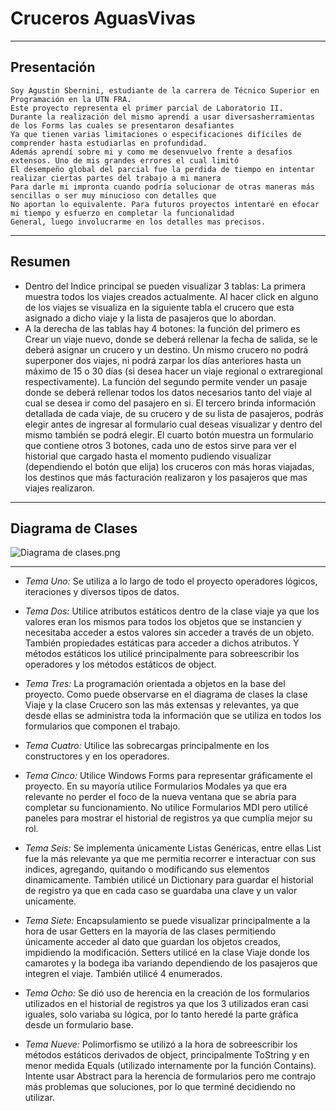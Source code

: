 <h1 class="code-line" data-line-start=0 data-line-end=1 ><a id="Cruceros_AguasVivas_0"></a>Cruceros AguasVivas</h1>
<hr>
<h2 class="code-line" data-line-start=2 data-line-end=3 ><a id="Presentacin_2"></a>Presentación</h2>
<pre><code>Soy Agustin Sbernini, estudiante de la carrera de Técnico Superior en Programación en la UTN FRA. 
Este proyecto representa el primer parcial de Laboratorio II. 
Durante la realización del mismo aprendí a usar diversasherramientas de los Forms las cuales se presentaron desafiantes 
Ya que tienen varias limitaciones o especificaciones difíciles de comprender hasta estudiarlas en profundidad. 
Además aprendí sobre mi y como me desenvuelvo frente a desafios extensos. Uno de mis grandes errores el cual limitó 
El desempeño global del parcial fue la perdida de tiempo en intentar realizar ciertas partes del trabajo a mi manera 
Para darle mi impronta cuando podría solucionar de otras maneras más sencillas o ser muy minucioso con detalles que 
No aportan lo equivalente. Para futuros proyectos intentaré en efocar mi tiempo y esfuerzo en completar la funcionalidad 
General, luego involucrarme en los detalles mas precisos.
</code></pre>
<hr>
<h2 class="code-line" data-line-start=7 data-line-end=8 ><a id="Resumen_7"></a>Resumen</h2>
<ul>
<li class="has-line-data" data-line-start="8" data-line-end="9">Dentro del Indice principal se pueden visualizar 3 tablas: La primera muestra todos los viajes creados actualmente. Al hacer click en alguno de los viajes se visualiza en la siguiente tabla el crucero que esta asignado a dicho viaje y la lista de pasajeros que lo abordan.</li>
<li class="has-line-data" data-line-start="9" data-line-end="11">A la derecha de las tablas hay 4 botones: la función del primero es Crear un viaje nuevo, donde se deberá rellenar la fecha de salida, se le deberá asignar un crucero y un destino. Un mismo crucero no podrá superponer dos viajes, ni podrá zarpar los días anteriores hasta un máximo de 15 o 30 días (si desea hacer un viaje regional o extraregional respectivamente). La función del segundo permite vender un pasaje donde se deberá rellenar todos los datos necesarios tanto del viaje al cual se desea ir como del pasajero en si. El tercero brinda información detallada de cada viaje, de su crucero y de su lista de pasajeros, podrás elegir antes de ingresar al formulario cual deseas visualizar y dentro del mismo también se podrá elegir. El cuarto botón muestra un formulario que contiene otros 3 botones, cada uno de estos sirve para ver el historial que cargado hasta el momento pudiendo visualizar (dependiendo el botón que elija) los cruceros con más horas viajadas, los destinos que más facturación realizaron y los pasajeros que mas viajes realizaron.</li>
</ul>
<hr>
<h2 class="code-line" data-line-start=12 data-line-end=13 ><a id="Diagrama_de_Clases_12"></a>Diagrama de Clases</h2>
<p class="has-line-data" data-line-start="13" data-line-end="14"><img src="https://www.dropbox.com/s/pgldusefgm5lhxr/Diagrama%20de%20clases.png?dl=0&amp;raw=1" alt="Diagrama de clases.png"></p>
<hr>
<ul>
<li class="has-line-data" data-line-start="16" data-line-end="18">
<p class="has-line-data" data-line-start="16" data-line-end="17"><em>Tema Uno:</em> Se utiliza a lo largo de todo el proyecto operadores lógicos, iteraciones y diversos tipos de datos.</p>
</li>
<li class="has-line-data" data-line-start="18" data-line-end="20">
<p class="has-line-data" data-line-start="18" data-line-end="19"><em>Tema Dos:</em> Utilice atributos estáticos dentro de la clase viaje ya que los valores eran los mismos para todos los objetos que se instancien y necesitaba acceder a estos valores sin acceder a través de un objeto. También propiedades estáticas para acceder a dichos atributos. Y métodos estáticos los utilicé principalmente para sobreescribir los operadores y los métodos estáticos de object.</p>
</li>
<li class="has-line-data" data-line-start="20" data-line-end="22">
<p class="has-line-data" data-line-start="20" data-line-end="21"><em>Tema Tres:</em> La programación orientada a objetos en la base del proyecto. Como puede observarse en el diagrama de clases la clase Viaje y la clase Crucero son las más extensas y relevantes, ya que desde ellas se administra toda la información que se utiliza en todos los formularios que componen el trabajo.</p>
</li>
<li class="has-line-data" data-line-start="22" data-line-end="24">
<p class="has-line-data" data-line-start="22" data-line-end="23"><em>Tema Cuatro:</em> Utilice las sobrecargas principalmente en los constructores y en los operadores.</p>
</li>
<li class="has-line-data" data-line-start="24" data-line-end="26">
<p class="has-line-data" data-line-start="24" data-line-end="25"><em>Tema Cinco:</em> Utilice Windows Forms para representar gráficamente el proyecto. En su mayoría utilice Formularios Modales ya que era relevante no perder el foco de la nueva ventana que se abría para completar su funcionamiento. No utilice Formularios MDI pero utilicé paneles para mostrar el historial de registros ya que cumplía mejor su rol.</p>
</li>
<li class="has-line-data" data-line-start="26" data-line-end="28">
<p class="has-line-data" data-line-start="26" data-line-end="27"><em>Tema Seis:</em> Se implementa únicamente Listas Genéricas, entre ellas List fue la más relevante ya que me permitia recorrer e interactuar con sus indices, agregando, quitando o modificando sus elementos dinamicamente. También utilicé un Dictionary para guardar el historial de registro ya que en cada caso se guardaba una clave y un valor unicamente.</p>
</li>
<li class="has-line-data" data-line-start="28" data-line-end="30">
<p class="has-line-data" data-line-start="28" data-line-end="29"><em>Tema Siete:</em> Encapsulamiento se puede visualizar principalmente a la hora de usar Getters en la mayoría de las clases permitiendo únicamente acceder al dato que guardan los objetos creados, impidiendo la modificación. Setters utilicé en la clase Viaje donde los camarotes y la bodega iba variando dependiendo de los pasajeros que integren el viaje. También utilicé 4 enumerados.</p>
</li>
<li class="has-line-data" data-line-start="30" data-line-end="32">
<p class="has-line-data" data-line-start="30" data-line-end="31"><em>Tema Ocho:</em> Se dió uso de herencia en la creación de los formularios utilizados en el historial de registros ya que los 3 utilizados eran casi iguales, solo variaba su lógica, por lo tanto heredé la parte gráfica desde un formulario base.</p>
</li>
<li class="has-line-data" data-line-start="32" data-line-end="33">
<p class="has-line-data" data-line-start="32" data-line-end="33"><em>Tema Nueve:</em> Polimorfismo se utilizó a la hora de sobreescribir los métodos estáticos derivados de object, principalmente ToString y en menor medida Equals (utilizado internamente por la función Contains). Intente usar Abstract para la herencia de formularios pero me contrajo más problemas que soluciones, por lo que terminé decidiendo no utilizar.</p>
</li>
</ul>